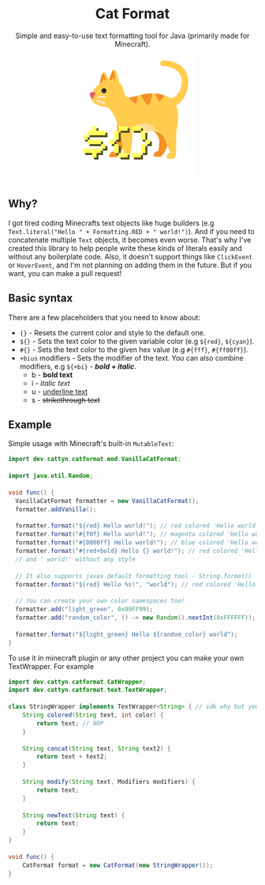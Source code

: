 <div align="center">
<h1>Cat Format</h1> 
<p> Simple and easy-to-use text formatting tool for Java (primarily made for Minecraft). </p>

![CatFormatIcon](catformat-fabric/src/main/resources/assets/catformat/icon.png)
</div>

## Why?
I got tired coding Minecrafts text objects like huge builders (e.g `Text.literal("Hello " + Formatting.RED + " world!")`).
And if you need to concatenate multiple `Text` objects, it becomes even worse. 
That's why I've created this library to help people write these kinds of literals easily 
and without any boilerplate code. Also, it doesn't support things like `ClickEvent` or 
`HoverEvent`, and I'm not planning on adding them in the future. But if you want, you can 
make a pull request!

## Basic syntax
There are a few placeholders that you need to know about:
- `{}` - Resets the current color and style to the default one.
- `${}` - Sets the text color to the given variable color (e.g `${red}`, `${cyan}`).
- `#{}` - Sets the text color to the given hex value (e.g `#{fff}`, `#{ff00ff}`).
- `+bius` modifiers - Sets the modifier of the text. You can also combine modifiers,
e.g `${+bi}` - ***bold + italic***.
  - b - **bold text** 
  - i - *italic text*
  - u - <ins> underline text </ins>
  - s - ~~strikethrough text~~


## Example
Simple usage with Minecraft's built-in `MutableText`:

```java
import dev.cattyn.catformat.mod.VanillaCatFormat;

import java.util.Random;

void func() {
  VanillaCatFormat formatter = new VanillaCatFormat();
  formatter.addVanilla();

  formatter.format("${red} Hello world!"); // red colored 'Hello world!'
  formatter.format("#{f0f} Hello world!"); // magenta colored 'Hello world!'
  formatter.format("#{0000ff} Hello world!"); // blue colored 'Hello world!'
  formatter.format("#{red+bold} Hello {} world!"); // red colored 'Hello' with bold style
  // and ' world!' without any style

  // It also supports javas default formatting tool - String.format()
  formatter.format("${red} Hello %s!", "world"); // red colored 'Hello world!'

  // You can create your own color namespaces too!
  formatter.add("light_green", 0x99FF99);
  formatter.add("random_color", () -> new Random().nextInt(0xFFFFFF));

  formatter.format("${light_green} Hello ${random_color} world");
}
```

To use it in minecraft plugin or any other project you can make your own TextWrapper. For example
```java
import dev.cattyn.catformat.CatWrapper;
import dev.cattyn.catformat.text.TextWrapper;

class StringWrapper implements TextWrapper<String> { // idk why but you can do that
    String colored(String text, int color) {
        return text; // NOP
    }
    
    String concat(String text, String text2) {
        return text + text2;
    }
    
    String modify(String text, Modifiers modifiers) {
        return text;
    }
    
    String newText(String text) {
        return text;
    }
}

void func() {
    CatFormat format = new CatFormat(new StringWrapper());
}


```